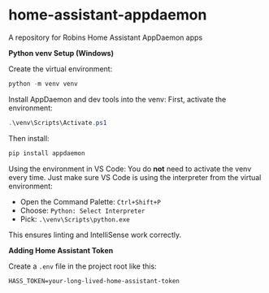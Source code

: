# home-assistant-appdaemon

A repository for Robins Home Assistant AppDaemon apps

**Python venv Setup (Windows)**

Create the virtual environment:

   ```powershell
   python -m venv venv
   ```

Install AppDaemon and dev tools into the venv:
First, activate the environment:

```powershell
.\venv\Scripts\Activate.ps1
```

Then install:

```powershell
pip install appdaemon
```

Using the environment in VS Code:
You do **not** need to activate the venv every time. Just make sure VS Code is using the interpreter from the virtual environment:

* Open the Command Palette: `Ctrl+Shift+P`
* Choose: `Python: Select Interpreter`
* Pick: `.\venv\Scripts\python.exe`

This ensures linting and IntelliSense work correctly.

**Adding Home Assistant Token**

Create a `.env` file in the project root like this:

```dotenv
HASS_TOKEN=your-long-lived-home-assistant-token
```
